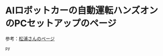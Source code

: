 # AIロボットカーの自動運転ハンズオンのPCセットアップのページ

参考：[松浦さんのページ](http://ma2.la.coocan.jp/AI_Driver/webot/view.cgi?fname=../tt02/windows.txt&fsize=5)

```
py
```
